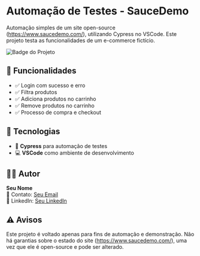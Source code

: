# Automação de Testes - SauceDemo

Automação simples de um site open-source (https://www.saucedemo.com/), utilizando Cypress no VSCode. 
Este projeto testa as funcionalidades de um e-commerce fictício.

![Badge do Projeto](https://img.shields.io/badge/status-em%20desenvolvimento-yellow)

## 📌 Funcionalidades
- ✅ Login com sucesso e erro
- ✅ Filtra produtos
- ✅ Adiciona produtos no carrinho
- ✅ Remove produtos no carrinho
- ✅ Processo de compra e checkout


## 🚀 Tecnologias
- 🧪 **Cypress** para automação de testes
- 💻 **VSCode** como ambiente de desenvolvimento


## 🧑‍💻 Autor
**Seu Nome**  
📩 Contato: [Seu Email](kakakarol94@hotmail.com)  
🔗 LinkedIn: [Seu LinkedIn](hhttps://www.linkedin.com/in/maria-karoline94/)


## ⚠️ Avisos
Este projeto é voltado apenas para fins de automação e demonstração. 
Não há garantias sobre o estado do site (https://www.saucedemo.com/), uma vez que ele é open-source e pode ser alterado.




